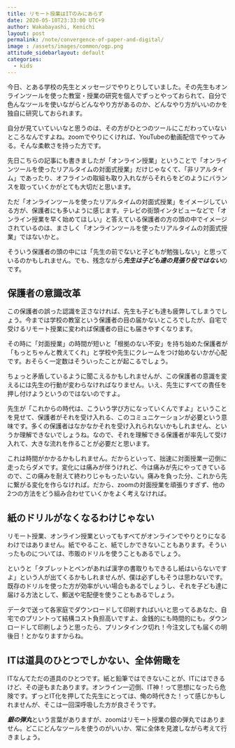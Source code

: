 ```yaml
---
title: リモート授業はITのみにあらず
date: 2020-05-10T23:33:00 UTC+9
author: Wakabayashi, Kenichi
layout: post
permalink: /note/convergence-of-paper-and-digital/
image : /assets/images/common/ogp.png
attitude_sidebarlayout: default
categories:
  - kids
---
```

今日、とある学校の先生とメッセージでやりとりしていました。その先生もオンラインツールを使った教室・授業の研究を個人でずっとやっておられて、自分で色んなツールを使いながらどんなやり方があるのか、どんなやり方がいいのかを独自に研究しておられます。

自分が見ていていいなと思うのは、その方がひとつのツールにこだわっていないところなんですよね。zoomでやりにくければ、YouTubeの動画配信でやってみる。そんな柔軟さを持った方です。

先日こちらの記事にも書きましたが「オンライン授業」ということで「オンラインツールを使ったリアルタイムの対面式授業」だけじゃなくて、「非リアルタイム」であったり、オフラインの取組も取り入れながらそれらをどのようにバランスを取っていくかがとても大切だと思います。

ただ「オンラインツールを使ったリアルタイムの対面式授業」をイメージしている方が、保護者にも多いように感じます。テレビの街頭インタビューなどで「オンライン授業を早く始めてほしい」と答えている保護者の方の頭の中でイメージされているのは、まさしく「オンラインツールを使ったリアルタイムの対面式授業」ではないかと。

そういう保護者の頭の中には「先生の前でないと子どもが勉強しない」と思っているのかもしれません。でも、残念ながら***先生は子ども達の見張り役ではない***のです。

## 保護者の意識改革
この保護者の誤った認識を正さなければ、先生も子ども達も疲弊してしまうでしょう。今までは学校の教室という保護者の目の届かないところでしたが、自宅で受けるリモート授業に変われば保護者の目にも届きやすくなります。

その時に「対面授業」の時間が短いと「根拠のない不安」を持ち始めた保護者が「もっとちゃんと教えてくれ」と学校や先生にクレームをつけ始めないかが心配です。おそらく一定数はそういったことが起こるでしょう。

ちょっと矛盾しているように聞こえるかもしれませんが、この保護者の意識を変えるには先生の行動が変わらなければなりません。いえ、先生にすべての責任を押し付けようというのではないのですよ。

先生が「これからの時代は、こういう学び方になっていくんですよ」ということを見せて、保護者がそれを受け入れる、このコミュニケーションが必要という意味です。多くの保護者はなかなかそれを受け入れられないかもしれません、というか理解できないでしょうね。なので、それを理解できる保護者が率先して受け入れて、大きな流れを作ることが必要だと思います。

これは時間がかかるかもしれません。だからといって、拙速に対面授業一辺倒に走ったらダメです。変化には痛みが伴うけれど、今は痛みが先にやってきているので、この痛みを耐えて終わりじゃもったいない。痛みを負った分、これから先に繋がる変化を作らなければ。だから、zoomの対面授業を頑張りすぎず、他の2つの方法をどう組み合わせていくかをよく考えなければ。

## 紙のドリルがなくなるわけじゃない
リモート授業、オンライン授業といってもすべてがオンラインでやりとりになるわけではありません。紙でやること、紙でしかできないこともあります。そういったものについては、市販のドリルを使うこともあるでしょう。

というと「タブレットとペンがあれば漢字の書取りもできるし紙はいらないですよ」という人が出てくるかもしれませんが、僕は必ずしもそうは思わないです。既存のドリルを使った方が効率がいい場合もあるでしょうし、それを子ども達に届ける方法として、郵送や宅配便を使うこともあるでしょう。

データで送って各家庭でダウンロードして印刷すればいいと思ってるあなた、自宅でのプリントって結構コスト負担高いですよ、金銭的にも時間的にも。ダウンロードして印刷しようと思ったら、プリンタインク切れ！今注文しても届くの明後日！とかなりますからね。

## ITは道具のひとつでしかない、全体俯瞰を
ITなんてただの道具のひとつです。紙と鉛筆ではできないことが、ITにはできるけど、その逆もまたあります。オンライン一辺倒、IT神！って思想になったら危険です。ずっとIT化を押してた先生にとっては、俺の時代きた！って感じかもしれませんが、そこは一回深呼吸した方が良さそうです。

***銀の弾丸***という言葉がありますが、zoomはリモート授業の銀の弾丸ではありません。どこにどんなツールを使うのがいいか、常に全体を見渡しながら考えて行きましょう。